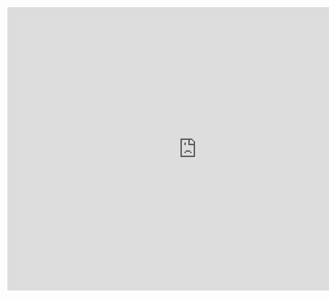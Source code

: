 <iframe src="https://data.oecd.org/chart/6BmL" width="860" height="645" style="border: 0" mozallowfullscreen="true" webkitallowfullscreen="true" allowfullscreen="true"><a href="https://data.oecd.org/chart/6BmL" target="_blank">OECD Chart: General government debt, Total, % of GDP, Annual, 2019</a></iframe>


<div class="flourish-embed flourish-chart" data-src="visualisation/8567791"><script src="https://public.flourish.studio/resources/embed.js"></script></div>
